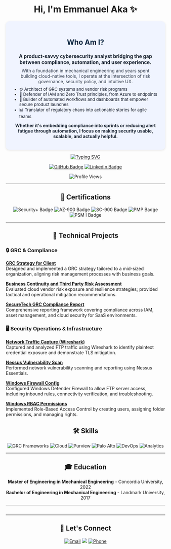 <h1 align="center">
  <b>Hi, I'm Emmanuel Aka</b> ✨
</h1>

<section style="background:#f0f4ff;padding:20px;border-radius:12px;box-shadow:0 2px 6px rgba(0,0,0,0.1);margin-top:20px;">
  <h3 align="center" style="color:#0a2540;font-size:1.6em;"> Who Am I?</h3>
  <p align="center" style="font-weight:bold;font-size:1.1em;color:#1f2937;margin:0 10px;">
  A product-savvy cybersecurity analyst bridging the gap between compliance, automation, and user experience.
  </p>
  <p align="center" style="margin:8px 10px;font-size:1em;color:#374151;">
    With a foundation in mechanical engineering and years spent building cloud-native tools, I operate at the intersection of risk governance, security policy, and intuitive UX.
  </p>
  <ul style="max-width:700px;margin:auto;color:#111827;font-size:0.95em;">
    <li>⚙️ Architect of GRC systems and vendor risk programs</li>
    <li>🔐 Defender of IAM and Zero Trust principles, from Azure to endpoints</li>
    <li>🚀 Builder of automated workflows and dashboards that empower secure product launches</li>
    <li>📊 Translator of regulatory chaos into actionable stories for agile teams</li>
  </ul>
  <p align="center" style="font-size:1em;color:#1f2937;margin-top:12px;">
    <strong>Whether it's embedding compliance into sprints or reducing alert fatigue through automation, I focus on making security usable, scalable, and actually helpful.</strong>
  </p>
</section>

<p align="center">
  <a href="https://github.com/Akemmanuelch">
    <img src="https://readme-typing-svg.herokuapp.com?font=Fira+Code&weight=500&size=27&duration=3000&pause=1000&center=true&vCenter=true&width=700&height=60&lines=Cybersecurity+Analyst+%7C+Product+Strategist;Risk+%26+Compliance+%7C+IAM+%7C+Cloud+Security;Secure+UX+%7C+Risk+Automation+%7C+Cloud+Governance" alt="Typing SVG">
  </a>
</p>

<p align="center">
  <a href="https://github.com/Akemmanuelch"><img src="https://img.shields.io/badge/Cybersecurity%20%26%20Product-blue?style=for-the-badge&logo=github" alt="GitHub Badge"></a>
  <a href="https://www.linkedin.com/in/emmanuelaka"><img src="https://img.shields.io/badge/Connect_on_LinkedIn-blue?style=for-the-badge&logo=linkedin" alt="LinkedIn Badge"></a>
</p>

<p align="center">
  <img src="https://komarev.com/ghpvc/?username=Akemmanuelch&style=flat-square&color=blue" alt="Profile Views">
</p>

---

<h2 align="center">📜 Certifications</h2>

<p align="center">
  <img src="https://img.shields.io/badge/Security%2B-blue?style=for-the-badge&logo=comptia" alt="Security+ Badge">
  <img src="https://img.shields.io/badge/AZ-900-blue?style=for-the-badge&logo=microsoftazure" alt="AZ-900 Badge">
  <img src="https://img.shields.io/badge/SC-900-blue?style=for-the-badge&logo=microsoftazure" alt="SC-900 Badge">
  <img src="https://img.shields.io/badge/PMP-blue?style=for-the-badge&logo=projectmanagement" alt="PMP Badge">
  <img src="https://img.shields.io/badge/PSM_I-blue?style=for-the-badge&logo=scrum" alt="PSM I Badge">
</p>

---

<h2 align="center">💼 Technical Projects</h2>

<h3>🔒 GRC & Compliance</h3>
<p align="left">
  <a href="https://github.com/Akemmanuelch/GRC-Strategy-for-Client"><strong>GRC Strategy for Client</strong></a><br>
  Designed and implemented a GRC strategy tailored to a mid-sized organization, aligning risk management processes with business goals.
</p>
<p align="left">
  <a href="https://github.com/Akemmanuelch/Business-Continuity-and-Third-Party-Risk-Assessment-for-SecureTech-Cloud-Services"><strong>Business Continuity and Third Party Risk Assessment</strong></a><br>
  Evaluated cloud vendor risk exposure and resilience strategies; provided tactical and operational mitigation recommendations.
</p>
<p align="left">
  <a href="https:/[/github.com/Akemmanuelch/SecureTech-Grc-Compliance-Report](https://github.com/Akemmanuelch/SecureTech-Grc-Compliance-Report.)"><strong>SecureTech GRC Compliance Report</strong></a><br>
  Comprehensive reporting framework covering compliance across IAM, asset management, and cloud security for SaaS environments.
</p>

<h3>🖥️ Security Operations & Infrastructure</h3>
<p align="left">
  <a href="https://github.com/Akemmanuelch/Network-Traffic-Capture-Wireshark"><strong>Network Traffic Capture (Wireshark)</strong></a><br>
  Captured and analyzed FTP traffic using Wireshark to identify plaintext credential exposure and demonstrate TLS mitigation.
</p>
<p align="left">
  <a href="https://github.com/Akemmanuelch/Nessus-Vulnerability-Scan"><strong>Nessus Vulnerability Scan</strong></a><br>
  Performed network vulnerability scanning and reporting using Nessus Essentials.
<p align="left">
  <a href="https://github.com/Akemmanuelch/Windows-Firewall-Config"><strong>Windows Firewall Config</strong></a><br>
  Configured Windows Defender Firewall to allow FTP server access, including inbound rules, connectivity verification, and troubleshooting.
</p>
<p align="left">
  <a href="https://github.com/Akemmanuelch/Windows-RBAC-Permissions"><strong>Windows RBAC Permissions</strong></a><br>
  Implemented Role-Based Access Control by creating users, assigning folder permissions, and managing rights.
</p>


<h2 align="center">🛠️ Skills</h2>

<p align="center">
  <img src="https://img.shields.io/badge/GRC_Frameworks-(PCI_DSS%2C_GDPR%2C_NIST)-blue?style=for-the-badge" alt="GRC Frameworks">
  <img src="https://img.shields.io/badge/Cloud-Azure%2C_AWS-blue?style=for-the-badge&logo=azure" alt="Cloud">
  <img src="https://img.shields.io/badge/Endpoint_Policy-Microsoft%20Purview-blue?style=for-the-badge&logo=microsoft" alt="Purview">
  <img src="https://img.shields.io/badge/Firewall-PaloAlto-blue?style=for-the-badge&logo=paloaltonetworks" alt="Palo Alto">
  <img src="https://img.shields.io/badge/DevOps-CI%2FCD%2C_GitHub-blue?style=for-the-badge&logo=github" alt="DevOps">
  <img src="https://img.shields.io/badge/Data_Analytics-PowerBI%2C_Mixpanel-blue?style=for-the-badge&logo=powerbi" alt="Analytics">
</p>

---

<h2 align="center">🎓 Education</h2>

<p align="center">
  <strong>Master of Engineering in Mechanical Engineering</strong> - Concordia University, 2022<br>
  <strong>Bachelor of Engineering in Mechanical Engineering</strong> - Landmark University, 2017
</p>

---

<h2 align="center"></h2>

---

<h2 align="center">🤝 Let's Connect</h2>

<p align="center">
  <a href="mailto:emmaaka.ch@gmail.com"><img src="https://img.shields.io/badge/Email-blue?style=for-the-badge&logo=gmail" alt="Email"></a>
  <a href="https://www.linkedin.com/in/emmanuelaka"><img src="https://img.shields.io/badge/LinkedIn-blue?style=for-the-badge&logo=linkedin"></a>
  <a href="tel:+14384640558"><img src="https://img.shields.io/badge/Phone-4384640558-blue?style=for-the-badge&logo=phone" alt="Phone"></a>
</p>
